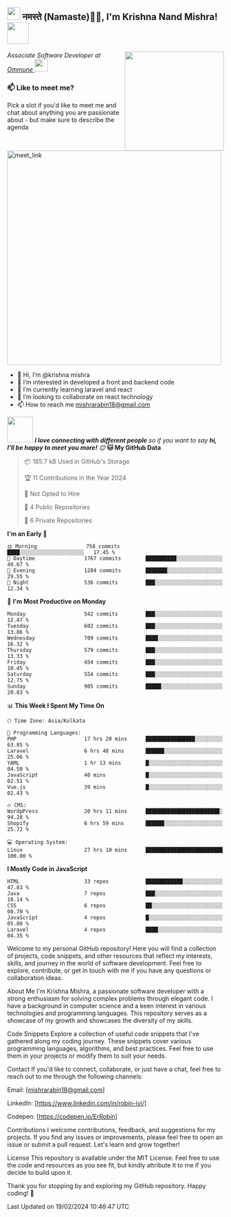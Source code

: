 <h2><img src="https://emojis.slackmojis.com/emojis/images/1531849430/4246/blob-sunglasses.gif?1531849430" width="30"/> नमस्ते (Namaste)🙏🏻, I'm Krishna Nand Mishra! <img src="https://media.giphy.com/media/12oufCB0MyZ1Go/giphy.gif" width="50"></h2>
<img align='right' src="https://media.giphy.com/media/M9gbBd9nbDrOTu1Mqx/giphy.gif" width="230">
<p><em>Associate Software Developer at <a href="https://www.ommune.com/">Ommune
</a><img src="https://media.giphy.com/media/WUlplcMpOCEmTGBtBW/giphy.gif" width="30">
</em></p>
 
### 📫 Like to meet me?

Pick a slot if you'd like to meet me and chat about anything you are passionate about - but make sure to describe the agenda

<a href="mailto:mishrarabin18@gmail.com" target="_blank"><img width="498" alt="meet_link" src="https://user-images.githubusercontent.com/15426564/144297439-f530f383-e73e-41e0-9914-a9b7d3f432e5.png"></a>

- 👋 Hi, I’m @krishna mishra
- 👀 I’m interested in developed a front and backend code
- 🌱 I’m currently learning laravel and react
- 💞️ I’m looking to collaborate on react technology
- 📫 How to reach me mishrarabin18@gmail.com
  
<img src="https://media.giphy.com/media/LnQjpWaON8nhr21vNW/giphy.gif" width="60"> <em><b>I love connecting with different people</b> so if you want to say <b>hi, I'll be happy to meet you more!</b> 😊</em>
**🐱 My GitHub Data** 

> 📦 185.7 kB Used in GitHub's Storage 
 > 
> 🏆 11 Contributions in the Year 2024
 > 
> 🚫 Not Opted to Hire
 > 
> 📜 4 Public Repositories 
 > 
> 🔑 6 Private Repositories 
 > 
**I'm an Early 🐤** 

```text
🌞 Morning                758 commits         ████░░░░░░░░░░░░░░░░░░░░░   17.45 % 
🌆 Daytime                1767 commits        ██████████░░░░░░░░░░░░░░░   40.67 % 
🌃 Evening                1284 commits        ███████░░░░░░░░░░░░░░░░░░   29.55 % 
🌙 Night                  536 commits         ███░░░░░░░░░░░░░░░░░░░░░░   12.34 % 
```
📅 **I'm Most Productive on Monday** 

```text
Monday                   542 commits         ███░░░░░░░░░░░░░░░░░░░░░░   12.47 % 
Tuesday                  602 commits         ███░░░░░░░░░░░░░░░░░░░░░░   13.86 % 
Wednesday                709 commits         ████░░░░░░░░░░░░░░░░░░░░░   16.32 % 
Thursday                 579 commits         ███░░░░░░░░░░░░░░░░░░░░░░   13.33 % 
Friday                   454 commits         ███░░░░░░░░░░░░░░░░░░░░░░   10.45 % 
Saturday                 554 commits         ███░░░░░░░░░░░░░░░░░░░░░░   12.75 % 
Sunday                   905 commits         █████░░░░░░░░░░░░░░░░░░░░   20.83 % 
```


📊 **This Week I Spent My Time On** 

```text
🕑︎ Time Zone: Asia/Kolkata

💬 Programming Languages: 
PHP                      17 hrs 20 mins      ████████████████░░░░░░░░░   63.85 % 
Laravel                  6 hrs 48 mins       ██████░░░░░░░░░░░░░░░░░░░   25.06 % 
YAML                     1 hr 13 mins        █░░░░░░░░░░░░░░░░░░░░░░░░   04.50 % 
JavaScript               40 mins             █░░░░░░░░░░░░░░░░░░░░░░░░   02.51 % 
Vue.js                   39 mins             █░░░░░░░░░░░░░░░░░░░░░░░░   02.43 % 

🔥 CMS: 
WordpPress               20 hrs 11 mins      ████████████████████████░   94.28 % 
Shopify                  6 hrs 59 mins       ██████░░░░░░░░░░░░░░░░░░░   25.72 % 

💻 Operating System: 
Linux                    27 hrs 10 mins      █████████████████████████   100.00 % 
```

**I Mostly Code in JavaScript** 

```text
HTML                     33 repos            ████████████░░░░░░░░░░░░░   47.83 % 
Java                     7 repos             ███░░░░░░░░░░░░░░░░░░░░░░   10.14 % 
CSS                      6 repos             ██░░░░░░░░░░░░░░░░░░░░░░░   08.70 % 
JavaScript               4 repos             █░░░░░░░░░░░░░░░░░░░░░░░░   05.80 % 
Laravel                  4 repos             ████░░░░░░░░░░░░░░░░░░░░░   04.35 % 
```


<!---
krishna-ommune/krishna-ommune is a ✨ special ✨ repository because its `README.md` (this file) appears on your GitHub profile.
You can click the Preview link to take a look at your changes.
--->

Welcome to my personal GitHub repository! Here you will find a collection of projects, code snippets, and other resources that reflect my interests, skills, and journey in the world of software development. Feel free to explore, contribute, or get in touch with me if you have any questions or collaboration ideas.

About Me
I'm Krishna Mishra, a passionate software developer with a strong enthusiasm for solving complex problems through elegant code. I have a background in computer science and a keen interest in various technologies and programming languages. This repository serves as a showcase of my growth and showcases the diversity of my skills.

Code Snippets
Explore a collection of useful code snippets that I've gathered along my coding journey. These snippets cover various programming languages, algorithms, and best practices. Feel free to use them in your projects or modify them to suit your needs.

Contact
If you'd like to connect, collaborate, or just have a chat, feel free to reach out to me through the following channels:

Email: [mishrarabin18@gmail.com]

LinkedIn: [https://www.linkedin.com/in/robin-ivi/]

Codepen: [https://codepen.io/ErRobin]

Contributions
I welcome contributions, feedback, and suggestions for my projects. If you find any issues or improvements, please feel free to open an issue or submit a pull request. Let's learn and grow together!

License
This repository is available under the MIT License. Feel free to use the code and resources as you see fit, but kindly attribute it to me if you decide to build upon it.

Thank you for stopping by and exploring my GitHub repository. Happy coding! 🚀


Last Updated on 19/02/2024 10:46:47 UTC

